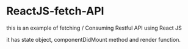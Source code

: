# ReactJS-fetch-API

this is an example of fetching / Consuming Restful API using React JS

it has state object, componentDidMount method and render function.
